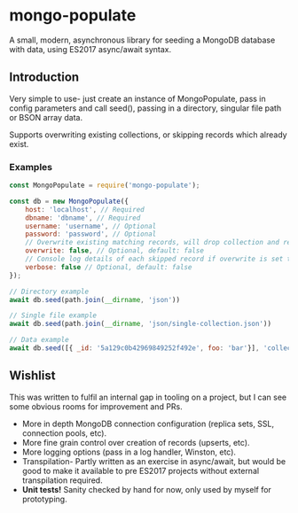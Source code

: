 # mongo-populate
A small, modern, asynchronous library for seeding a MongoDB database with data, using ES2017 async/await syntax.

## Introduction
Very simple to use- just create an instance of MongoPopulate, pass in config parameters and call seed(), passing in a directory, singular file path or BSON array data.

Supports overwriting existing collections, or skipping records which already exist.

### Examples
```javascript
const MongoPopulate = require('mongo-populate');

const db = new MongoPopulate({
    host: 'localhost', // Required
    dbname: 'dbname', // Required
    username: 'username', // Optional
    password: 'password', // Optional
    // Overwrite existing matching records, will drop collection and recreate from input
    overwrite: false, // Optional, default: false
    // Console log details of each skipped record if overwrite is set to false.
    verbose: false // Optional, default: false
});

// Directory example 
await db.seed(path.join(__dirname, 'json'))

// Single file example
await db.seed(path.join(__dirname, 'json/single-collection.json'))

// Data example
await db.seed([{ _id: '5a129c0b42969849252f492e', foo: 'bar'}], 'collection-name')
```

## Wishlist
This was written to fulfil an internal gap in tooling on a project, but I can see some obvious rooms for improvement and PRs.

- More in depth MongoDB connection configuration (replica sets, SSL, connection pools, etc).
- More fine grain control over creation of records (upserts, etc).
- More logging options (pass in a log handler, Winston, etc).
- Transpilation- Partly written as an exercise in async/await, but would be good to make it available to pre ES2017 projects without external transpilation required.
- **Unit tests!** Sanity checked by hand for now, only used by myself for prototyping.

